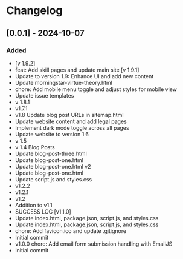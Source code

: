# Changelog

## [0.0.1] - 2024-10-07

### Added

- [v 1.9.2]
- feat: Add skill pages and update main site [v 1.9.1]
- Update to version 1.9: Enhance UI and add new content
- Update morningstar-virtue-theory.html
- chore: Add mobile menu toggle and adjust styles for mobile view
- Update issue templates
- v 1.8.1
- v1.7.1
- v1.8 Update blog post URLs in sitemap.html
- Update website content and add legal pages
- Implement dark mode toggle across all pages
- Update website to version 1.6
- v 1.5
- v 1.4 Blog Posts
- Update blog-post-three.html
- Update blog-post-one.html
- Update blog-post-one.html v2
- Update blog-post-one.html
- Update script.js and styles.css
- v1.2.2
- v1.2.1
- v1.2
- Addition to v1.1
- SUCCESS LOG [v1.1.0]
- Update index.html, package.json, script.js, and styles.css
- Update index.html, package.json, script.js, and styles.css
- chore: Add favicon.ico and update .gitignore
- Initial commit
- v1.0.0 chore: Add email form submission handling with EmailJS
- Initial commit

